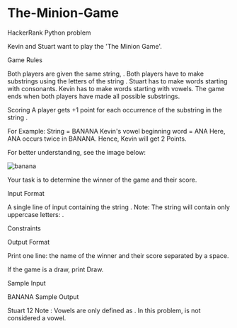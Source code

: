 # The-Minion-Game
HackerRank Python problem

Kevin and Stuart want to play the 'The Minion Game'.

Game Rules

Both players are given the same string, .
Both players have to make substrings using the letters of the string .
Stuart has to make words starting with consonants.
Kevin has to make words starting with vowels.
The game ends when both players have made all possible substrings.

Scoring
A player gets +1 point for each occurrence of the substring in the string .

For Example:
String  = BANANA
Kevin's vowel beginning word = ANA
Here, ANA occurs twice in BANANA. Hence, Kevin will get 2 Points.

For better understanding, see the image below:

<img src="https://s3.amazonaws.com/hr-challenge-images/9693/1450330231-04db904008-banana.png" alt="banana">

Your task is to determine the winner of the game and their score.

Input Format

A single line of input containing the string .
Note: The string  will contain only uppercase letters: .

Constraints



Output Format

Print one line: the name of the winner and their score separated by a space.

If the game is a draw, print Draw.

Sample Input

BANANA
Sample Output

Stuart 12
Note :
Vowels are only defined as . In this problem,  is not considered a vowel.
